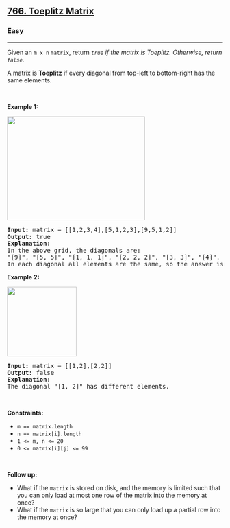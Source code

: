 <h2><a href="https://leetcode.com/problems/toeplitz-matrix/">766. Toeplitz Matrix</a></h2><h3>Easy</h3><hr><p>Given an <code>m x n</code> <code>matrix</code>, return&nbsp;<em><code>true</code>&nbsp;if the matrix is Toeplitz. Otherwise, return <code>false</code>.</em></p>

<p>A matrix is <strong>Toeplitz</strong> if every diagonal from top-left to bottom-right has the same elements.</p>

<p>&nbsp;</p>
<p><strong class="example">Example 1:</strong></p>
<img alt="" src="https://assets.leetcode.com/uploads/2020/11/04/ex1.jpg" style="width: 322px; height: 242px;" />
<pre>
<strong>Input:</strong> matrix = [[1,2,3,4],[5,1,2,3],[9,5,1,2]]
<strong>Output:</strong> true
<strong>Explanation:</strong>
In the above grid, the&nbsp;diagonals are:
&quot;[9]&quot;, &quot;[5, 5]&quot;, &quot;[1, 1, 1]&quot;, &quot;[2, 2, 2]&quot;, &quot;[3, 3]&quot;, &quot;[4]&quot;.
In each diagonal all elements are the same, so the answer is True.
</pre>

<p><strong class="example">Example 2:</strong></p>
<img alt="" src="https://assets.leetcode.com/uploads/2020/11/04/ex2.jpg" style="width: 162px; height: 162px;" />
<pre>
<strong>Input:</strong> matrix = [[1,2],[2,2]]
<strong>Output:</strong> false
<strong>Explanation:</strong>
The diagonal &quot;[1, 2]&quot; has different elements.
</pre>

<p>&nbsp;</p>
<p><strong>Constraints:</strong></p>

<ul>
	<li><code>m == matrix.length</code></li>
	<li><code>n == matrix[i].length</code></li>
	<li><code>1 &lt;= m, n &lt;= 20</code></li>
	<li><code>0 &lt;= matrix[i][j] &lt;= 99</code></li>
</ul>

<p>&nbsp;</p>
<p><strong>Follow up:</strong></p>

<ul>
	<li>What if the <code>matrix</code> is stored on disk, and the memory is limited such that you can only load at most one row of the matrix into the memory at once?</li>
	<li>What if the <code>matrix</code> is so large that you can only load up a partial row into the memory at once?</li>
</ul>
